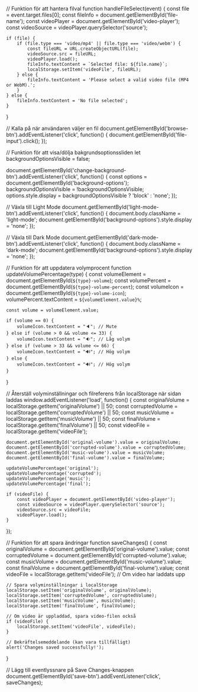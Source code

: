 // Funktion för att hantera filval
function handleFileSelect(event) {
    const file = event.target.files[0];
    const fileInfo = document.getElementById('file-name');
    const videoPlayer = document.getElementById('video-player');
    const videoSource = videoPlayer.querySelector('source');

    if (file) {
        if (file.type === 'video/mp4' || file.type === 'video/webm') {
            const fileURL = URL.createObjectURL(file);
            videoSource.src = fileURL;
            videoPlayer.load();
            fileInfo.textContent = `Selected file: ${file.name}`;
            localStorage.setItem('videoFile', fileURL);
        } else {
            fileInfo.textContent = 'Please select a valid video file (MP4 or WebM).';
        }
    } else {
        fileInfo.textContent = 'No file selected';
    }
}

// Kalla på när användaren väljer en fil
document.getElementById('browse-btn').addEventListener('click', function() {
    document.getElementById('file-input').click();
});

// Funktion för att visa/dölja bakgrundsoptionssliden
let backgroundOptionsVisible = false;

document.getElementById('change-background-btn').addEventListener('click', function() {
    const options = document.getElementById('background-options');
    backgroundOptionsVisible = !backgroundOptionsVisible;
    options.style.display = backgroundOptionsVisible ? 'block' : 'none';
});

// Växla till Light Mode
document.getElementById('light-mode-btn').addEventListener('click', function() {
    document.body.className = 'light-mode';
    document.getElementById('background-options').style.display = 'none';
});

// Växla till Dark Mode
document.getElementById('dark-mode-btn').addEventListener('click', function() {
    document.body.className = 'dark-mode';
    document.getElementById('background-options').style.display = 'none';
});

// Funktion för att uppdatera volymprocent
function updateVolumePercentage(type) {
    const volumeElement = document.getElementById(`${type}-volume`);
    const volumePercent = document.getElementById(`${type}-volume-percent`);
    const volumeIcon = document.getElementById(`${type}-volume-icon`);
    volumePercent.textContent = `${volumeElement.value}%`;

    const volume = volumeElement.value;

    if (volume == 0) {
        volumeIcon.textContent = "🔈"; // Mute
    } else if (volume > 0 && volume <= 33) {
        volumeIcon.textContent = "🔉"; // Låg volym
    } else if (volume > 33 && volume <= 66) {
        volumeIcon.textContent = "🔊"; // Hög volym
    } else {
        volumeIcon.textContent = "🔊"; // Hög volym
    }
}

// Återställ volyminställningar och filreferens från localStorage när sidan laddas
window.addEventListener('load', function() {
    const originalVolume = localStorage.getItem('originalVolume') || 50;
    const corruptedVolume = localStorage.getItem('corruptedVolume') || 50;
    const musicVolume = localStorage.getItem('musicVolume') || 50;
    const finalVolume = localStorage.getItem('finalVolume') || 50;
    const videoFile = localStorage.getItem('videoFile');

    document.getElementById('original-volume').value = originalVolume;
    document.getElementById('corrupted-volume').value = corruptedVolume;
    document.getElementById('music-volume').value = musicVolume;
    document.getElementById('final-volume').value = finalVolume;

    updateVolumePercentage('original');
    updateVolumePercentage('corrupted');
    updateVolumePercentage('music');
    updateVolumePercentage('final');

    if (videoFile) {
        const videoPlayer = document.getElementById('video-player');
        const videoSource = videoPlayer.querySelector('source');
        videoSource.src = videoFile;
        videoPlayer.load();
    }
});

// Funktion för att spara ändringar
function saveChanges() {
    const originalVolume = document.getElementById('original-volume').value;
    const corruptedVolume = document.getElementById('corrupted-volume').value;
    const musicVolume = document.getElementById('music-volume').value;
    const finalVolume = document.getElementById('final-volume').value;
    const videoFile = localStorage.getItem('videoFile'); // Om video har laddats upp

    // Spara volyminställningar i localStorage
    localStorage.setItem('originalVolume', originalVolume);
    localStorage.setItem('corruptedVolume', corruptedVolume);
    localStorage.setItem('musicVolume', musicVolume);
    localStorage.setItem('finalVolume', finalVolume);

    // Om video är uppladdad, spara video-filen också
    if (videoFile) {
        localStorage.setItem('videoFile', videoFile);
    }

    // Bekräftelsemeddelande (kan vara tillfälligt)
    alert('Changes saved successfully!');
}

// Lägg till eventlyssnare på Save Changes-knappen
document.getElementById('save-btn').addEventListener('click', saveChanges);
